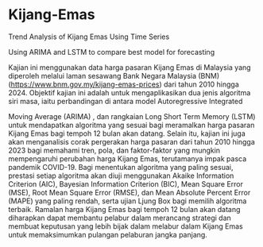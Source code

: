 # Kijang-Emas
Trend Analysis of Kijang Emas Using Time Series

Using ARIMA and LSTM to compare best model for forecasting 

Kajian ini menggunakan data harga pasaran Kijang Emas di Malaysia yang diperoleh melalui laman sesawang Bank
Negara Malaysia (BNM) (https://www.bnm.gov.my/kijang-emas-prices) dari tahun 2010 hingga 2024. Objektif kajian ini
adalah untuk mengaplikasikan dua jenis algoritma siri masa, iaitu perbandingan di antara model Autoregressive Integrated

Moving Average (ARIMA) , dan rangkaian Long Short Term Memory (LSTM) untuk mendapatkan algoritma yang sesuai
bagi meramalkan harga pasaran Kijang Emas bagi tempoh 12 bulan akan datang. 
Selain itu, kajian ini juga akan menganalisis corak pergerakan harga pasaran dari tahun 2010 hingga 2023 bagi memahami tren,
pola, dan faktor-faktor yang mungkin mempengaruhi perubahan harga Kijang Emas, terutamanya impak pasca pandemik
COVID-19. Bagi menentukan algoritma yang paling sesuai, prestasi setiap algoritma akan diuji menggunakan Akaike
Information Criterion (AIC), Bayesian Information Criterion (BIC), Mean Square Error (MSE), Root Mean Square Error
(RMSE), dan Mean Absolute Percent Error (MAPE) yang paling rendah, serta ujian Ljung Box bagi memilih algoritma
terbaik. Ramalan harga Kijang Emas bagi tempoh 12 bulan akan datang diharapkan dapat membantu pelabur dalam
merancang strategi dan membuat keputusan yang lebih bijak dalam melabur dalam Kijang Emas untuk memaksimumkan
pulangan pelaburan jangka panjang.
